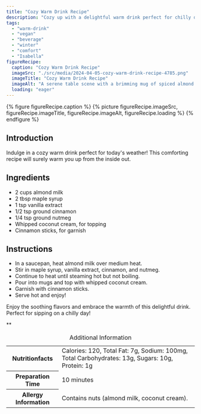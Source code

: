 ```yaml
---
title: "Cozy Warm Drink Recipe"
description: "Cozy up with a delightful warm drink perfect for chilly days. This vegan beverage is a comforting blend of almond milk, maple syrup, and warming spices."
tags:
  - "warm-drink"
  - "vegan"
  - "beverage"
  - "winter"
  - "comfort"
  - "Isabella"
figureRecipe: 
  caption: "Cozy Warm Drink Recipe"
  imageSrc: "./src/media/2024-04-05-cozy-warm-drink-recipe-4785.png"
  imageTitle: "Cozy Warm Drink Recipe"
  imageAlt: "A serene table scene with a brimming mug of spiced almond milk topped with coconut cream and a cinnamon stick, exuding warmth and comfort."
  loading: "eager"
---
```


{% figure figureRecipe.caption %}
{% picture figureRecipe.imageSrc, figureRecipe.imageTitle, figureRecipe.imageAlt, figureRecipe.loading %}
{% endfigure %}

## Introduction

Indulge in a cozy warm drink perfect for today's weather! This comforting recipe will surely warm you up from the inside out.

## Ingredients

- 2 cups almond milk
- 2 tbsp maple syrup
- 1 tsp vanilla extract
- 1/2 tsp ground cinnamon
- 1/4 tsp ground nutmeg
- Whipped coconut cream, for topping
- Cinnamon sticks, for garnish

## Instructions

- In a saucepan, heat almond milk over medium heat.
- Stir in maple syrup, vanilla extract, cinnamon, and nutmeg.
- Continue to heat until steaming hot but not boiling.
- Pour into mugs and top with whipped coconut cream.
- Garnish with cinnamon sticks.
- Serve hot and enjoy!

Enjoy the soothing flavors and embrace the warmth of this delightful drink. Perfect for sipping on a chilly day!

**

<table><caption class='sr-only'>Additional Information</caption><tr><th>Nutritionfacts</th><td>Calories: 120, Total Fat: 7g, Sodium: 100mg, Total Carbohydrates: 13g, Sugars: 10g, Protein: 1g&nbsp;</td></tr><tr><th>Preparation Time</th><td>10 minutes&nbsp;</td></tr><tr><th>Allergy Information</th><td>Contains nuts (almond milk, coconut cream).&nbsp;</td></tr></table>


